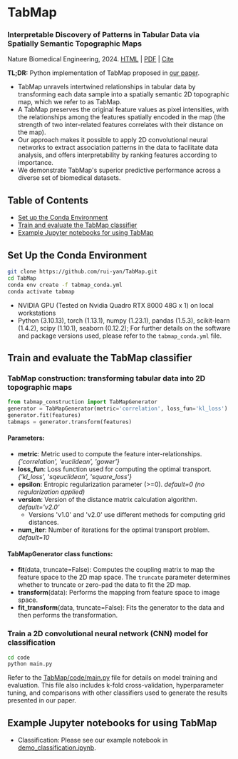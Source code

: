 # TabMap

### Interpretable Discovery of Patterns in Tabular Data via Spatially Semantic Topographic Maps
Nature Biomedical Engineering, 2024. [HTML](https://www.nature.com/articles/s41551-024-01268-6) | [PDF](https://rdcu.be/dW1Iy) | [Cite](#citation)

**TL;DR:** Python implementation of TabMap proposed in [our paper](https://www.nature.com/articles/s41551-024-01268-6).

- TabMap unravels intertwined relationships in tabular data by transforming each data sample into a spatially semantic 2D topographic map, which we refer to as TabMap.
- A TabMap preserves the original feature values as pixel intensities, with the relationships among the features spatially encoded in the map (the strength of two inter-related features correlates with their distance on the map).
- Our approach makes it possible to apply 2D convolutional neural networks to extract association patterns in the data to facilitate data analysis, and offers interpretability by ranking features according to importance.
- We demonstrate TabMap's superior predictive performance across a diverse set of biomedical datasets.

## Table of Contents
- [Set up the Conda Environment](#set-up-the-conda-environment)
- [Train and evaluate the TabMap classifier](#train-and-evaluate-the-tabmap-classifier)
- [Example Jupyter notebooks for using TabMap](#example-jupyter-notebooks-for-using-tabmap)

## Set Up the Conda Environment
```bash
git clone https://github.com/rui-yan/TabMap.git
cd TabMap
conda env create -f tabmap_conda.yml
conda activate tabmap
```

* NVIDIA GPU (Tested on Nvidia Quadro RTX 8000 48G x 1) on local workstations
* Python (3.10.13), torch (1.13.1), numpy (1.23.1), pandas (1.5.3), scikit-learn (1.4.2), scipy (1.10.1), seaborn (0.12.2); For further details on the software and package versions used, please refer to the `tabmap_conda.yml` file.

## Train and evaluate the TabMap classifier
### TabMap construction: transforming tabular data into 2D topographic maps
```python
from tabmap_construction import TabMapGenerator
generator = TabMapGenerator(metric='correlation', loss_fun='kl_loss')
generator.fit(features)
tabmaps = generator.transform(features)
```

#### Parameters:
* **metric**: Metric used to compute the feature inter-relationships. *{'correlation', 'euclidean', 'gower'}*
* **loss_fun**: Loss function used for computing the optimal transport. *{'kl_loss', 'sqeuclidean', 'square_loss'}*
* **epsilon**: Entropic regularization parameter (>=0). *default=0 (no regularization applied)*
* **version**: Version of the distance matrix calculation algorithm. *default='v2.0'*
  * Versions 'v1.0' and 'v2.0' use different methods for computing grid distances.
* **num_iter**: Number of iterations for the optimal transport problem. *default=10*

#### TabMapGenerator class functions:
* **fit**(data, truncate=False): Computes the coupling matrix to map the feature space to the 2D map space. The `truncate` parameter determines whether to truncate or zero-pad the data to fit the 2D map.
* **transform**(data): Performs the mapping from feature space to image space.
* **fit_transform**(data, truncate=False): Fits the generator to the data and then performs the transformation.

### Train a 2D convolutional neural network (CNN) model for classification
```bash
cd code
python main.py
```
Refer to the [TabMap/code/main.py](https://github.com/rui-yan/TabMap/blob/main/code/main.py) file for details on model training and evaluation. This file also includes k-fold cross-validation, hyperparameter tuning, and comparisons with other classifiers used to generate the results presented in our paper.

## Example Jupyter notebooks for using TabMap
- Classification: Please see our example notebook in [demo_classification.ipynb](https://github.com/rui-yan/TabMap/blob/main/notebooks/demo_classification.ipynb).





